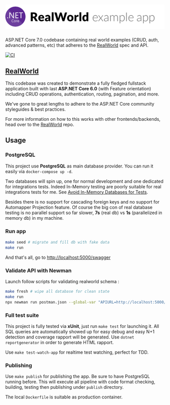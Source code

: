 # ![RealWorld Example App](logo.png)

ASP.NET Core 7.0 codebase containing real world examples (CRUD, auth, advanced patterns, etc) that adheres to the [RealWorld](https://github.com/gothinkster/realworld-example-apps) spec and API.

[![CI](https://concourse.okami101.io/api/v1/teams/main/pipelines/conduit-aspnet-core/badge)](https://concourse.okami101.io/teams/main/pipelines/conduit-aspnet-core)

## [RealWorld](https://github.com/gothinkster/realworld)

This codebase was created to demonstrate a fully fledged fullstack application built with last **ASP.NET Core 6.0** (with Feature orientation) including CRUD operations, authentication, routing, pagination, and more.

We've gone to great lengths to adhere to the ASP.NET Core community styleguides & best practices.

For more information on how to this works with other frontends/backends, head over to the [RealWorld](https://github.com/gothinkster/realworld) repo.

## Usage

### PostgreSQL

This project use **PostgreSQL** as main database provider. You can run it easily via `docker-compose up -d`.

Two databases will spin up, one for normal development and one dedicated for integrations tests. Indeed In-Memory testing are poorly suitable for real integrations tests for me. See [Avoid In-Memory Databases for Tests](https://jimmybogard.com/avoid-in-memory-databases-for-tests/).

Besides there is no support for cascading foreign keys and no support for Automapper Projection feature. Of course the big con of real database testing is no parallel support so far slower, **7s** (real db) vs **1s** (parallelized in memory db) in my machine.

### Run app

```sh
make seed # migrate and fill db with fake data
make run
```

And that's all, go to <http://localhost:5000/swagger>

### Validate API with Newman

Launch follow scripts for validating realworld schema :

```sh
make fresh # wipe all database for clean state
make run
npx newman run postman.json --global-var "APIURL=http://localhost:5000/api" --global-var="USERNAME=johndoe" --global-var="EMAIL=john.doe@example.com" --global-var="PASSWORD=password"
```

### Full test suite

This project is fully tested via **xUnit**, just run `make test` for launching it. All SQL queries are automatically showed up for easy debug and easy N+1 detection and coverage rapport will be generated. Use `dotnet reportgenerator` in order to generate HTML rapport.

Use `make test-watch-app` for realtime test watching, perfect for TDD.

### Publishing

Use `make publish` for publishing the app. Be sure to have PostgreSQL running before. This will execute all pipeline with code format checking, building, testing then publishing under `publish` directory.

The local `Dockerfile` is suitable as production container.
